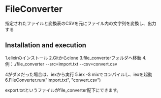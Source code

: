 # FileConverter

指定されたファイルと変換表のCSVを元にファイル内の文字列を変換し、出力する

## Installation and execution
1.elixirのインストール
2.Gitからclone
3.file_converterフォルダへ移動
4. 例：./file_converter --src=import.txt --csv=convert.csv

4がダメだった場合は、iexから実行
5.iex -S mixでコンパイルし、iexを起動
6.FileConverter.run("import.txt", "convert.csv")

export.txtというファイルがfile_converter配下にできます。
